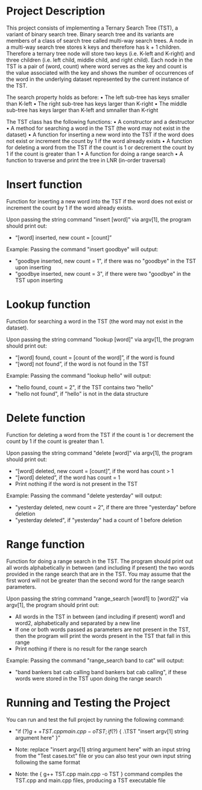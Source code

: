# Project Description

This project consists of implementing a Ternary Search Tree (TST), a variant of binary search tree. 
Binary search tree and its variants are members of a class of search tree called multi-way search trees. 
A node in a multi-way search tree stores k keys and therefore has k + 1 children. 
Therefore a ternary tree node will store two keys (i.e. K-left and K-right) and three children (i.e. left child, middle child, and right child).
Each node in the TST is a pair of (word, count) where word serves as the key and count is the value associated with the key
and shows the number of occurrences of the word in the underlying dataset represented by the current instance of the TST.

The search property holds as before:
• The left sub-tree has keys smaller than K-left
• The right sub-tree has keys larger than K-right
• The middle sub-tree has keys larger than K-left and smnaller than K-right

The TST class has the following functions:
•  A constructor and a destructor
•  A method for searching a word in the TST (the word may not exist in the dataset)
•  A function for inserting a new word into the TST if the word does not exist or increment the count by 1 if the word already exists
•  A function for deleting a word from the TST if the count is 1 or decrement the count by 1 if the count is greater than 1
•  A function for doing a range search
•  A function to traverse and print the tree in LNR (in-order traversal)

# Insert function

Function for inserting a new word into the TST if the word does not exist or increment the count by 1 if the word already exists.

Upon passing the string command "insert [word]" via argv[1], the program should print out:
- “[word] inserted, new count = [count]”

Example:
Passing the command "insert goodbye" will output:
- "goodbye inserted, new count = 1", if there was no "goodbye" in the TST upon inserting
- "goodbye inserted, new count = 3", if there were two "goodbye" in the TST upon inserting

# Lookup function

Function for searching a word in the TST (the word may not exist in the dataset).

Upon passing the string command "lookup [word]" via argv[1], the program should print out:
- “[word] found, count = [count of the word]”, if the word is found
- “[word] not found”, if the word is not found in the TST

Example:
Passing the command "lookup hello" will output:
- "hello found, count = 2", if the TST contains two "hello"
- "hello not found", if "hello" is not in the data structure

# Delete function

Function for deleting a word from the TST if the count is 1 or decrement the count by 1 if the count is greater than 1.

Upon passing the string command "delete [word]" via argv[1], the program should print out:
- “[word] deleted, new count = [count]”, if the word has count > 1
- “[word] deleted”, if the word has count = 1
- Print nothing if the word is not present in the TST

Example:
Passing the command "delete yesterday" will output:
- "yesterday deleted, new count = 2", if there are three "yesterday" before deletion
- "yesterday deleted", if "yesterday" had a count of 1 before deletion

# Range function

Function for doing a range search in the TST.
The program should print out all words alphabetically in between (and including if present) the two words provided in the range search that are in the TST.
You may assume that the first word will not be greater than the second word for the range search parameters.

Upon passing the string command "range_search [word1] to [word2]" via argv[1], the program should print out:
- All words in the TST in between (and including if present) word1 and word2, alphabetically and separated by a new line
- If one or both words passed as parameters are not present in the TST, then the program will print the words present in the TST that fall in this range
- Print nothing if there is no result for the range search

Example:
Passing the command "range_search band to cat" will output:
- "band
  bankers
  bat
  cab
  calling
  band
  bankers
  bat
  cab
  calling", if these words were stored in the TST upon doing the range search

# Running and Testing the Project

You can run and test the full project by running the following command:

- "if ($?) { g++ TST.cpp main.cpp -o TST } ; if ($?) { .\TST "insert argv[1] string argument here" }"

- Note: replace "insert argv[1] string argument here" with an input string from the "Test cases.txt" file
        or you can also test your own input string following the same format

- Note: the { g++ TST.cpp main.cpp -o TST } command compiles the TST.cpp and main.cpp files,
        producing a TST executable file
